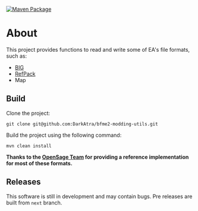 [![Maven Package](https://github.com/DarkAtra/bfme2-modding-utils/workflows/Maven%20Package/badge.svg)](https://github.com/DarkAtra/bfme2-modding-utils/releases)

# About

This project provides functions to read and write some of EA's file formats, such as:

- [BIG](https://github.com/TheAssemblyArmada/Thyme/wiki/BIG-File-Format)
- [RefPack](http://wiki.niotso.org/RefPack#Bitstream_specification)
- Map

## Build

Clone the project:

```
git clone git@github.com:DarkAtra/bfme2-modding-utils.git
```

Build the project using the following command:

```
mvn clean install
```

**Thanks to the [OpenSage Team](https://github.com/OpenSAGE/OpenSAGE) for providing a reference implementation for most of these formats.**

## Releases

This software is still in development and may contain bugs. Pre releases are built from `next` branch.
